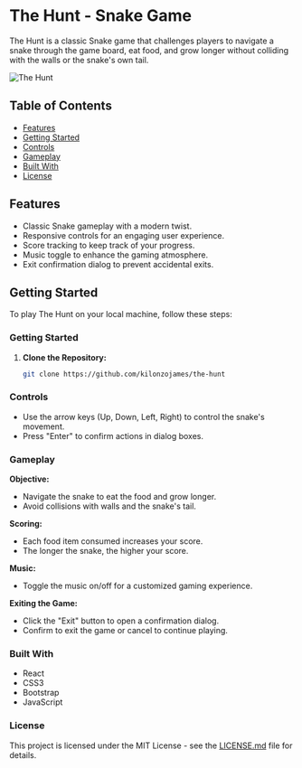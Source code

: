 # The Hunt - Snake Game

The Hunt is a classic Snake game that challenges players to navigate a snake through the game board, eat food, and grow longer without colliding with the walls or the snake's own tail.

![The Hunt](link_to_game_screenshot)

## Table of Contents

- [Features](#features)
- [Getting Started](#getting-started)
- [Controls](#controls)
- [Gameplay](#gameplay)
- [Built With](#built-with)
- [License](#license)

## Features

- Classic Snake gameplay with a modern twist.
- Responsive controls for an engaging user experience.
- Score tracking to keep track of your progress.
- Music toggle to enhance the gaming atmosphere.
- Exit confirmation dialog to prevent accidental exits.

## Getting Started

To play The Hunt on your local machine, follow these steps:

### Getting Started

1. **Clone the Repository:**

    ```bash
    git clone https://github.com/kilonzojames/the-hunt
    ```

### Controls

- Use the arrow keys (Up, Down, Left, Right) to control the snake's movement.
- Press "Enter" to confirm actions in dialog boxes.

### Gameplay

**Objective:**
- Navigate the snake to eat the food and grow longer.
- Avoid collisions with walls and the snake's tail.

**Scoring:**
- Each food item consumed increases your score.
- The longer the snake, the higher your score.

**Music:**
- Toggle the music on/off for a customized gaming experience.

**Exiting the Game:**
- Click the "Exit" button to open a confirmation dialog.
- Confirm to exit the game or cancel to continue playing.

### Built With

- React
- CSS3
- Bootstrap
- JavaScript

### License

This project is licensed under the MIT License - see the [LICENSE.md](LICENSE.md) file for details.
